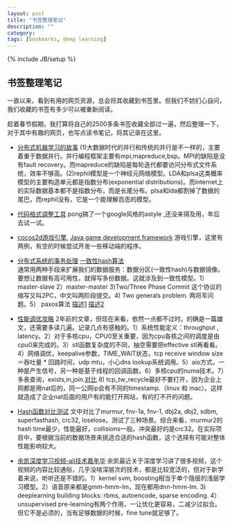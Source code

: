 ```yaml
---
layout: post
title: "书签整理笔记"
description: ""
category: 
tags: [bookmarks, deep learning]
---
```

{% include JB/setup %}

## 书签整理笔记 ##

一直以来，看到有用的网页资源，总会将其收藏到书签里。但我们不妨扪心自问，我们收藏的书签有多少可以被重新阅读。

趁着春节假期，我打算将自己的2500多条书签收藏全部过一遍，然后整理一下，对于其中有趣的网页，也写点读书笔记，将其记录在这里。

- [分布式机器学习的故事](http://cxwangyi.github.io/2014/01/20/distributed-machine-learning/)
(1)大数据时代的并行和传统的并行是不一样的，主要着重于数据并行。并行编程框架主要有mpi,mapreduce,bsp。MPI的缺陷是没有fault recovery。而mapreduce的缺陷是每轮迭代都要访问分布式文件系统，效率不够高。(2)rephil模型是一个神经元网络模型。LDA和plsa这类概率模型的主要构造单元都是指数分布(exponential distributions)。而internet上的实际数据基本都不是指数分布，而是长尾分布。plsa和lda都割掉了数据的尾巴，而rephil没有，它是一个能理解百态的模型。


- [代码格式调整工具](http://astyle.sourceforge.net/astyle.html)
pong搞了一个google风格的astyle ,还没来得及用，年后去试一试。

- [cocos2d游戏引擎](http://www.cocos2d-x.org/), [Java game development framework](http://libgdx.badlogicgames.com/)
游戏引擎，这里有两例，有空的时候尝试开发一些移动端的程序。


- [分布式系统的事务处理](http://coolshell.cn/articles/10910.html)   [一致性hash算法](http://blog.csdn.net/sparkliang/article/details/5279393)  
通常用两种手段来扩展我们的数据服务：数据分区(一致性hash)与数据镜像。要想让数据有高可用性，就得写多份数据。这就涉及到一致性模型。1）master-slave 2）master-master 3)Two/Three Phase Commit
这个协议的缩写又叫2PC，中文叫两阶段提交。4) Two generals problem. 两将军问题。5） paxos算法  [描述1](http://blog.csdn.net/baiduforum/article/details/7007741) [描述2](http://zh.wikipedia.org/zh/Paxos算法#.E5.AE.9E.E4.BE.8B)

- [性能调优攻略](http://coolshell.cn/articles/7490.html)
2年前的文章，但现在来看，依然一点都不过时。的确是一篇雄文，还需要多读几遍。记录几点有感触的。1）系统性能定义：throughput , latency。2）对于多核cpu，CPU0至关重要，因为cpu各核之间的调度是由cpu0来完成的。3）stl函数复杂度的不同，抽空需要把effective stl再看看。4）网络调优，keepalive参数，TIME_WAIT状态，tcp receive window size＝吞吐量  * 回路时间，udp mtu，小心dns lookup系统调用。5）aio方式。一种是产生信号，另一种是基于线程的回调函数。6）多核cpu的numa技术。7）多表查询，exists,in,join.[对比](http://explainextended.com/2009/06/16/in-vs-join-vs-exists/) 8) tcp_tw_recycle最好不要打开，因为企业上网都是用nat后的，同一公网ip会有不同的timestamp.（linux 和 mac）。这样就造成了企业nat后面的用户有的能打开网站，有的打不开的问题。

- [Hash函数对比测试](http://programmers.stackexchange.com/questions/49550/which-hashing-algorithm-is-best-for-uniqueness-and-speed/145633#145633)
文中对比了murmur, fnv-1a, fnv-1, dbj2a, dbj2, sdbm, superfasthash, crc32, loselose。测试了三种场景。综合来看，murmur2的hash time最少，性能最好，collisions一般。冲突最好的是crc32。在实际项目中，要根据当前的数据场景来挑选合适的hash函数，这个选择有可能对整体性能影响较大。

- [余凯深度学习视频-ali技术嘉年华](http://adc.alibabatech.org/carnival/history/schedule/2013/detail/main/280?video=1)
余凯最近关于深度学习讲了很多视频，这个视频的内容比较通俗，几乎没啥深层次的技术，都是比较宽泛的，但对于新学着来说，听听还是不错的。1）kernel svm, boosting相当于单个隐层的浅层学习模型。2）语音原来都是gmm-hmm-lm，现在都用dnn-hmm-lm. 3) deeplearning building blocks: rbms, autoencode, sparse encoding. 4） unsupervised pre-learning有两个作用，一让优化更容易，二减少过拟合。但它不是必须的，当有足够数据的时候，fine tune就足够了。

